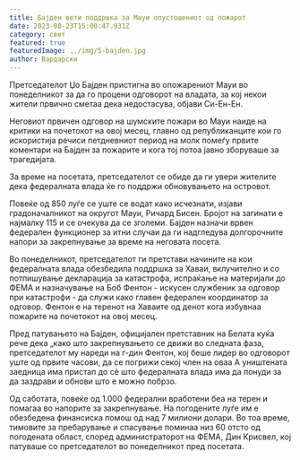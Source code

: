 ```yaml
---
title: Бајден вети поддршка за Мауи опустошениот од пожарот
date: 2023-08-23T15:00:47.931Z
category: свет
featured: true
featuredImage: ../img/5-bajden.jpg
author: Вардарски
---
```

Претседателот Џо Бајден пристигна во опожарениот Мауи во понеделникот за да го процени одговорот на владата, за кој некои жители првично сметаа дека недостасува, објави Си-Ен-Ен.

Неговиот првичен одговор на шумските пожари во Мауи наиде на критики на почетокот на овој месец, главно од републиканците кои го искористија речиси петдневниот период на молк помеѓу првите коментари на Бајден за пожарите и кога тој потоа јавно зборуваше за трагедијата.

За време на посетата, претседателот се обиде да ги увери жителите дека федералната влада ќе го поддржи обновувањето на островот.

Повеќе од 850 луѓе се уште се водат како исчезнати, изјави градоначалникот на округот Мауи, Ричард Бисен. Бројот на загинати е најмалку 115 и се очекува да се зголеми. Бајден назначи врвен федерален функционер за итни случаи да ги надгледува долгорочните напори за закрепнување за време на неговата посета.

Во понеделникот, претседателот ги претстави начините на кои федералната влада обезбедила поддршка за Хаваи, вклучително и со потпишување декларација за катастрофа, испраќање на материјали до ФЕМА и назначување на Боб Фентон - искусен службеник за одговор при катастрофи - да служи како главен федерален координатор за одговор. Фентон е на теренот на Хаваите од денот кога избувнаа пожарите на почетокот на овој месец.

Пред патувањето на Бајден, официјален претставник на Белата куќа рече дека „како што закрепнувањето се движи во следната фаза, претседателот му нареди на г-дин Фентон, кој беше лидер во одговорот уште од првите часови, да се погрижи секој член на оваа А уништената заедница има пристап до сè што федералната влада има да понуди за да заздрави и обнови што е можно побрзо.

Од саботата, повеќе од 1.000 федерални вработени беа на терен и помагаа во напорите за закрепнување. На погодените луѓе им е обезбедена финансиска помош од над 7 милиони долари. Во тоа време, тимовите за пребарување и спасување поминаа низ 60 отсто од погодената област, според администраторот на ФЕМА, Дин Крисвел, кој патуваше со претседателот во понеделникот пред посетата.